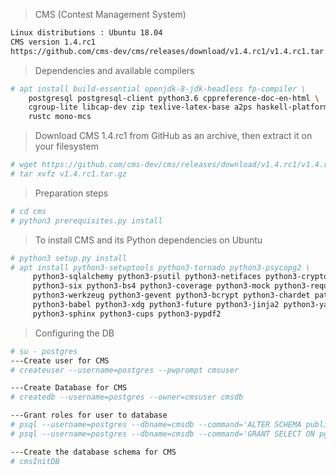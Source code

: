 >CMS (Contest Management System) 
```bash
Linux distributions : Ubuntu 18.04
CMS version 1.4.rc1 
https://github.com/cms-dev/cms/releases/download/v1.4.rc1/v1.4.rc1.tar.gz
```
>Dependencies and available compilers
```bash
# apt install build-essential openjdk-8-jdk-headless fp-compiler \
    postgresql postgresql-client python3.6 cppreference-doc-en-html \
    cgroup-lite libcap-dev zip texlive-latex-base a2ps haskell-platform \
    rustc mono-mcs
```
>Download CMS 1.4.rc1 from GitHub as an archive, then extract it on your filesystem
```bash
# wget https://github.com/cms-dev/cms/releases/download/v1.4.rc1/v1.4.rc1.tar.gz
# tar xvfz v1.4.rc1.tar.gz
```
>Preparation steps
```bash
# cd cms
# python3 prerequisites.py install
```
>To install CMS and its Python dependencies on Ubuntu
```bash
# python3 setup.py install
# apt install python3-setuptools python3-tornado python3-psycopg2 \
     python3-sqlalchemy python3-psutil python3-netifaces python3-crypto \
     python3-six python3-bs4 python3-coverage python3-mock python3-requests \
     python3-werkzeug python3-gevent python3-bcrypt python3-chardet patool \
     python3-babel python3-xdg python3-future python3-jinja2 python3-yaml \
     python3-sphinx python3-cups python3-pypdf2
```
>Configuring the DB
```bash
# su - postgres
---Create user for CMS
# createuser --username=postgres --pwprompt cmsuser

---Create Database for CMS
# createdb --username=postgres --owner=cmsuser cmsdb

---Grant roles for user to database
# psql --username=postgres --dbname=cmsdb --command='ALTER SCHEMA public OWNER TO cmsuser'
# psql --username=postgres --dbname=cmsdb --command='GRANT SELECT ON pg_largeobject TO cmsuser'

---Create the database schema for CMS
# cmsInitDB
```
